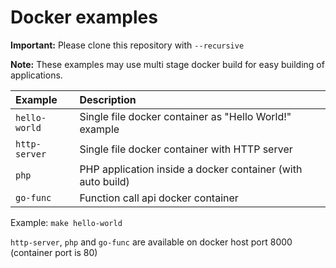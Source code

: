 Docker examples
===============

**Important:** Please clone this repository with `--recursive`

**Note:** These examples may use multi stage docker build for easy building of applications.

| Example       | Description                                                 |
|:--------------|:------------------------------------------------------------|
| `hello-world` | Single file docker container as "Hello World!" example      |
| `http-server` | Single file docker container with HTTP server               |
| `php`         | PHP application inside a docker container (with auto build) |
| `go-func`     | Function call api docker container                          |

Example: ``make hello-world``

`http-server`, `php` and `go-func` are available on docker host port 8000 (container port is 80)
